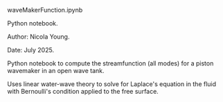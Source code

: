 waveMakerFunction.ipynb

Python notebook.  

Author: Nicola Young.  

Date: July 2025.

Python notebook to compute the streamfunction (all modes) for a piston wavemaker in an open wave tank.

Uses linear water-wave theory to solve for Laplace's equation in the fluid with Bernoulli's condition applied to the free surface.
